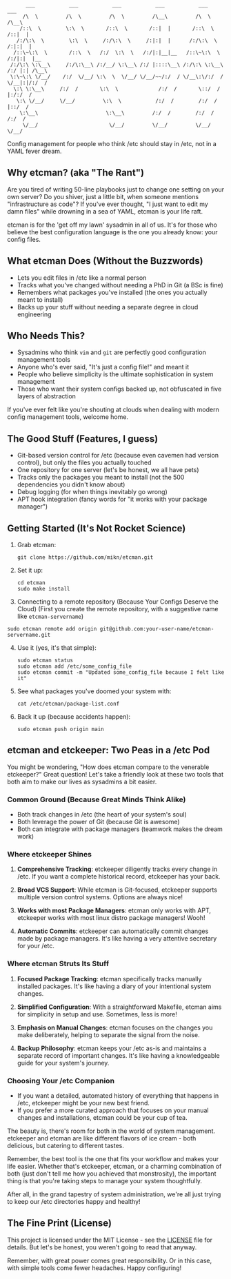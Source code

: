 ```
      ___           ___           ___           ___           ___           ___     
     /\  \         /\  \         /\  \         /\__\         /\  \         /\__\    
    /::\  \        \:\  \       /::\  \       /::|  |       /::\  \       /::|  |   
   /:/\:\  \        \:\  \     /:/\:\  \     /:|:|  |      /:/\:\  \     /:|:|  |   
  /::\~\:\  \       /::\  \   /:/  \:\  \   /:/|:|__|__   /::\~\:\  \   /:/|:|  |__ 
 /:/\:\ \:\__\     /:/\:\__\ /:/__/ \:\__\ /:/ |::::\__\ /:/\:\ \:\__\ /:/ |:| /\__\
 \:\~\:\ \/__/    /:/  \/__/ \:\  \  \/__/ \/__/~~/:/  / \/__\:\/:/  / \/__|:|/:/  /
  \:\ \:\__\     /:/  /       \:\  \             /:/  /       \::/  /      |:/:/  / 
   \:\ \/__/     \/__/         \:\  \           /:/  /        /:/  /       |::/  /  
    \:\__\                      \:\__\         /:/  /        /:/  /        /:/  /   
     \/__/                       \/__/         \/__/         \/__/         \/__/    
```

Config management for people who think /etc should stay in /etc, not in a YAML fever dream.

## Why etcman? (aka "The Rant")

Are you tired of writing 50-line playbooks just to change one setting on your own server? Do you shiver, just a little bit, when someone mentions "infrastructure as code"? If you've ever thought, "I just want to edit my damn files" while drowning in a sea of YAML, etcman is your life raft.

etcman is for the 'get off my lawn' sysadmin in all of us. It's for those who believe the best configuration language is the one you already know: your config files.

## What etcman Does (Without the Buzzwords)

- Lets you edit files in /etc like a normal person
- Tracks what you've changed without needing a PhD in Git (a BSc is fine)
- Remembers what packages you've installed (the ones you actually meant to install)
- Backs up your stuff without needing a separate degree in cloud engineering

## Who Needs This?

- Sysadmins who think `vim` and `git` are perfectly good configuration management tools
- Anyone who's ever said, "It's just a config file!" and meant it
- People who believe simplicity is the ultimate sophistication in system management
- Those who want their system configs backed up, not obfuscated in five layers of abstraction

If you've ever felt like you're shouting at clouds when dealing with modern config management tools, welcome home.

## The Good Stuff (Features, I guess)

- Git-based version control for /etc (because even cavemen had version control), but only the files you actually touched
- One repository for one server (let's be honest, we all have pets)
- Tracks only the packages you meant to install (not the 500 dependencies you didn't know about)
- Debug logging (for when things inevitably go wrong)
- APT hook integration (fancy words for "it works with your package manager")

## Getting Started (It's Not Rocket Science)

1. Grab etcman:
   ```
   git clone https://github.com/mikn/etcman.git
   ```

2. Set it up:
   ```
   cd etcman
   sudo make install
   ```
3. Connecting to a remote repository (Because Your Configs Deserve the Cloud)
  (First you create the remote repository, with a suggestive name like `etcman-servername`)
  ```
  sudo etcman remote add origin git@github.com:your-user-name/etcman-servername.git
  ```

4. Use it (yes, it's that simple):
   ```
   sudo etcman status
   sudo etcman add /etc/some_config_file
   sudo etcman commit -m "Updated some_config_file because I felt like it"
   ```

5. See what packages you've doomed your system with:
   ```
   cat /etc/etcman/package-list.conf
   ```

6. Back it up (because accidents happen):
   ```
   sudo etcman push origin main
   ```

## etcman and etckeeper: Two Peas in a /etc Pod

You might be wondering, "How does etcman compare to the venerable etckeeper?" Great question! Let's take a friendly look at these two tools that both aim to make our lives as sysadmins a bit easier.

### Common Ground (Because Great Minds Think Alike)

- Both track changes in /etc (the heart of your system's soul)
- Both leverage the power of Git (because Git is awesome)
- Both can integrate with package managers (teamwork makes the dream work)

### Where etckeeper Shines

1. **Comprehensive Tracking**: 
   etckeeper diligently tracks every change in /etc. If you want a complete historical record, etckeeper has your back.

2. **Broad VCS Support**: 
   While etcman is Git-focused, etckeeper supports multiple version control systems. Options are always nice!

3. **Works with most Package Managers**: 
   etcman only works with APT, etckeeper works with most linux distro package managers! Wooh!

4. **Automatic Commits**: 
   etckeeper can automatically commit changes made by package managers. It's like having a very attentive secretary for your /etc.

### Where etcman Struts Its Stuff

1. **Focused Package Tracking**: 
   etcman specifically tracks manually installed packages. It's like having a diary of your intentional system changes.

2. **Simplified Configuration**:
   With a straightforward Makefile, etcman aims for simplicity in setup and use. Sometimes, less is more!

3. **Emphasis on Manual Changes**:
   etcman focuses on the changes you make deliberately, helping to separate the signal from the noise.

4. **Backup Philosophy**:
   etcman keeps your /etc as-is and maintains a separate record of important changes. It's like having a knowledgeable guide for your system's journey.

### Choosing Your /etc Companion

- If you want a detailed, automated history of everything that happens in /etc, etckeeper might be your new best friend.
- If you prefer a more curated approach that focuses on your manual changes and installations, etcman could be your cup of tea.

The beauty is, there's room for both in the world of system management. etckeeper and etcman are like different flavors of ice cream - both delicious, but catering to different tastes.

Remember, the best tool is the one that fits your workflow and makes your life easier. Whether that's etckeeper, etcman, or a charming combination of both (just don't tell me how you achieved that monstrosity), the important thing is that you're taking steps to manage your system thoughtfully.

After all, in the grand tapestry of system administration, we're all just trying to keep our /etc directories happy and healthy!

## The Fine Print (License)

This project is licensed under the MIT License - see the [LICENSE](LICENSE) file for details. But let's be honest, you weren't going to read that anyway.

Remember, with great power comes great responsibility. Or in this case, with simple tools come fewer headaches. Happy configuring!
